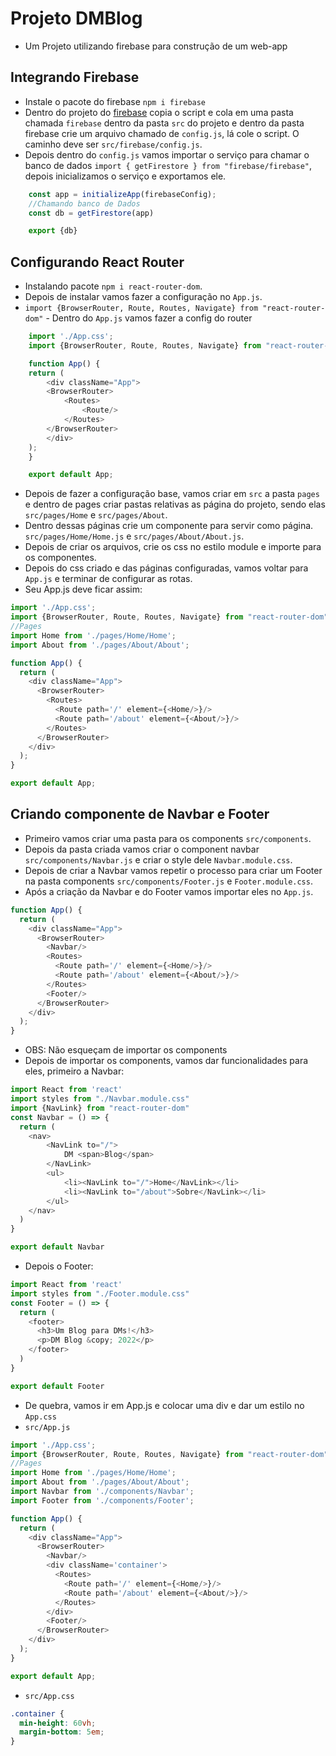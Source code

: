 # Projeto DMBlog
* Um Projeto utilizando firebase para construção de um web-app
## Integrando Firebase
* Instale o pacote do firebase `npm i firebase`
* Dentro do projeto do [firebase](https://firebase.google.com/?hl=pt) copia o script e cola em uma pasta chamada `firebase` dentro da pasta `src` do projeto e dentro da pasta firebase crie um arquivo chamado de `config.js`, lá cole o script. O caminho deve ser `src/firebase/config.js`.
* Depois dentro do `config.js` vamos importar o serviço para chamar o banco de dados `import { getFirestore } from "firebase/firebase"`, depois inicializamos o serviço e exportamos ele.
```js
    const app = initializeApp(firebaseConfig);
    //Chamando banco de Dados
    const db = getFirestore(app)

    export {db}
```

## Configurando React Router
* Instalando pacote `npm i react-router-dom`.
* Depois de instalar vamos fazer a configuração no `App.js`.
* `import {BrowserRouter, Route, Routes, Navigate} from "react-router-dom"` - Dentro do `App.js` vamos fazer a config do router
```js
    import './App.css';
    import {BrowserRouter, Route, Routes, Navigate} from "react-router-dom"

    function App() {
    return (
        <div className="App">
        <BrowserRouter>
            <Routes>
                <Route/>
            </Routes>
        </BrowserRouter>
        </div>
    );
    }

    export default App;
```
* Depois de fazer a configuração base, vamos criar em `src` a pasta `pages` e dentro de pages criar pastas relativas as página do projeto, sendo elas `src/pages/Home` e `src/pages/About`.
* Dentro dessas páginas crie um componente para servir como página. `src/pages/Home/Home.js` e `src/pages/About/About.js`.
* Depois de criar os arquivos, crie os css no estilo module e importe para os componentes.
* Depois do css criado e das páginas configuradas, vamos voltar para `App.js` e terminar de configurar as rotas.
* Seu App.js deve ficar assim:
```js
import './App.css';
import {BrowserRouter, Route, Routes, Navigate} from "react-router-dom"
//Pages
import Home from './pages/Home/Home';
import About from './pages/About/About';

function App() {
  return (
    <div className="App">
      <BrowserRouter>
        <Routes>
          <Route path='/' element={<Home/>}/>
          <Route path='/about' element={<About/>}/>
        </Routes>
      </BrowserRouter>
    </div>
  );
}

export default App;
```

## Criando componente de Navbar e Footer
* Primeiro vamos criar uma pasta para os components `src/components`.
* Depois da pasta criada vamos criar o component navbar `src/components/Navbar.js` e criar o style dele `Navbar.module.css`.
* Depois de criar a Navbar vamos repetir o processo para criar um Footer na pasta components `src/components/Footer.js` e `Footer.module.css`.
* Após a criação da Navbar e do Footer vamos importar eles no `App.js`.
```js
function App() {
  return (
    <div className="App">
      <BrowserRouter>
        <Navbar/> 
        <Routes>
          <Route path='/' element={<Home/>}/>
          <Route path='/about' element={<About/>}/>
        </Routes>
        <Footer/>
      </BrowserRouter>
    </div>
  );
}
```
* OBS: Não esqueçam de importar os components
* Depois de importar os components, vamos dar funcionalidades para eles, primeiro a Navbar:
```js
import React from 'react'
import styles from "./Navbar.module.css"
import {NavLink} from "react-router-dom"
const Navbar = () => {
  return (
    <nav>
        <NavLink to="/">
            DM <span>Blog</span>
        </NavLink>
        <ul>
            <li><NavLink to="/">Home</NavLink></li>
            <li><NavLink to="/about">Sobre</NavLink></li>
        </ul>
    </nav>
  )
}

export default Navbar
```
* Depois o Footer:
```js
import React from 'react'
import styles from "./Footer.module.css"
const Footer = () => {
  return (
    <footer>
      <h3>Um Blog para DMs!</h3>
      <p>DM Blog &copy; 2022</p>
    </footer>
  )
}

export default Footer
```
* De quebra, vamos ir em App.js e colocar uma div e dar um estilo no `App.css`
* `src/App.js`
```js
import './App.css';
import {BrowserRouter, Route, Routes, Navigate} from "react-router-dom"
//Pages
import Home from './pages/Home/Home';
import About from './pages/About/About';
import Navbar from './components/Navbar';
import Footer from './components/Footer';

function App() {
  return (
    <div className="App">
      <BrowserRouter>
        <Navbar/>
        <div className='container'>
          <Routes>
            <Route path='/' element={<Home/>}/>
            <Route path='/about' element={<About/>}/>
          </Routes>
        </div>
        <Footer/>
      </BrowserRouter>
    </div>
  );
}

export default App;
```

* `src/App.css`

```css
.container {
  min-height: 60vh;
  margin-bottom: 5em;
}
```